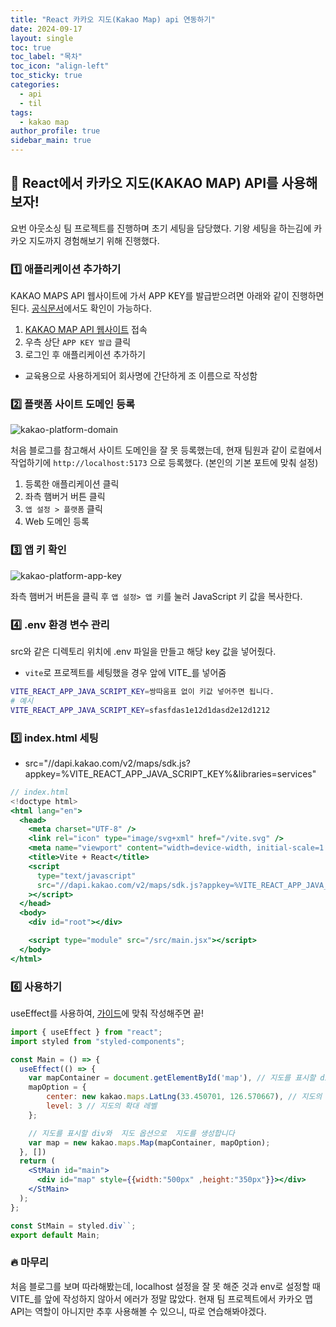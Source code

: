 ```yaml
---
title: "React 카카오 지도(Kakao Map) api 연동하기"
date: 2024-09-17
layout: single
toc: true
toc_label: "목차"
toc_icon: "align-left"
toc_sticky: true
categories:
  - api
  - til
tags:
  - kakao map
author_profile: true
sidebar_main: true
---
```


## :ledger: React에서 카카오 지도(KAKAO MAP) API를 사용해보자!
요번 아웃소싱 팀 프로젝트를 진행하며 초기 세팅을 담당했다. 기왕 세팅을 하는김에 카카오 지도까지 경험해보기 위해 진행했다.

### :one: 애플리케이션 추가하기
KAKAO MAPS API 웹사이트에 가서 APP KEY를 발급받으려면 아래와 같이 진행하면 된다. [공식문서](https://apis.map.kakao.com/web/guide/)에서도 확인이 가능하다.

1. [KAKAO MAP API 웹사이트](https://apis.map.kakao.com/) 접속
2. 우측 상단 `APP KEY 발급` 클릭
3. 로그인 후 애플리케이션 추가하기
  - 교육용으로 사용하게되어 회사명에 간단하게 조 이름으로 작성함

### :two: 플랫폼 사이트 도메인 등록

![kakao-platform-domain](https://github.com/user-attachments/assets/05547198-479f-44db-9779-96450ffbdd93)

처음 블로그를 참고해서 사이트 도메인을 잘 못 등록했는데, 현재 팀원과 같이 로컬에서 작업하기에 `http://localhost:5173` 으로 등록했다. (본인의 기본 포트에 맞춰 설정)

1. 등록한 애플리케이션 클릭
2. 좌측 햄버거 버튼 클릭
3. `앱 설정 > 플랫폼` 클릭
4. Web 도메인 등록

### :three: 앱 키 확인

![kakao-platform-app-key](https://github.com/user-attachments/assets/62d808f7-4990-442c-9214-a116b4d55632)

좌측 햄버거 버튼을 클릭 후 `앱 설정> 앱 키`를 눌러 JavaScript 키 값을 복사한다.

### :four: .env 환경 변수 관리
src와 같은 디렉토리 위치에 .env 파일을 만들고 해당 key 값을 넣어줬다. 
- `vite`로 프로젝트를 세팅했을 경우 앞에 VITE_를 넣어줌

```bash
VITE_REACT_APP_JAVA_SCRIPT_KEY=쌍따움표 없이 키값 넣어주면 됩니다.
# 예시 
VITE_REACT_APP_JAVA_SCRIPT_KEY=sfasfdas1e12d1dasd2e12d1212
```

### :five: index.html 세팅
- src="//dapi.kakao.com/v2/maps/sdk.js?appkey=%VITE_REACT_APP_JAVA_SCRIPT_KEY%&libraries=services"

```jsx
// index.html
<!doctype html>
<html lang="en">
  <head>
    <meta charset="UTF-8" />
    <link rel="icon" type="image/svg+xml" href="/vite.svg" />
    <meta name="viewport" content="width=device-width, initial-scale=1.0" />
    <title>Vite + React</title>
    <script
      type="text/javascript"
      src="//dapi.kakao.com/v2/maps/sdk.js?appkey=%VITE_REACT_APP_JAVA_SCRIPT_KEY%&libraries=services"
    ></script>
  </head>
  <body>
    <div id="root"></div>

    <script type="module" src="/src/main.jsx"></script>
  </body>
</html>

```

### :six: 사용하기
useEffect를 사용하여, [가이드](https://apis.map.kakao.com/web/sample/basicMap/)에 맞춰 작성해주면 끝!

```jsx
import { useEffect } from "react";
import styled from "styled-components";

const Main = () => {
  useEffect(() => {
    var mapContainer = document.getElementById('map'), // 지도를 표시할 div 
    mapOption = { 
        center: new kakao.maps.LatLng(33.450701, 126.570667), // 지도의 중심좌표
        level: 3 // 지도의 확대 레벨
    };

    // 지도를 표시할 div와  지도 옵션으로  지도를 생성합니다
    var map = new kakao.maps.Map(mapContainer, mapOption); 
  }, [])
  return (
    <StMain id="main">
      <div id="map" style={{width:"500px" ,height:"350px"}}></div>
    </StMain>
  );
};

const StMain = styled.div``;
export default Main;
```


### :fire: 마무리
처음 블로그를 보며 따라해봤는데, localhost 설정을 잘 못 해준 것과 env로 설정할 때 VITE_를 앞에 작성하지 않아서 에러가 정말 많았다. 현재 팀 프로젝트에서 카카오 맵 API는 역할이 아니지만 추후 사용해볼 수 있으니, 따로 연습해봐야겠다.